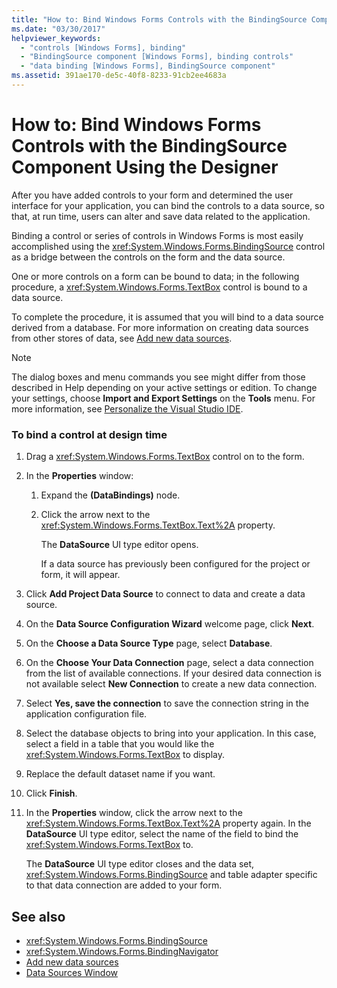 ```yaml
---
title: "How to: Bind Windows Forms Controls with the BindingSource Component Using the Designer"
ms.date: "03/30/2017"
helpviewer_keywords: 
  - "controls [Windows Forms], binding"
  - "BindingSource component [Windows Forms], binding controls"
  - "data binding [Windows Forms], BindingSource component"
ms.assetid: 391ae170-de5c-40f8-8233-91cb2ee4683a
---
```

# How to: Bind Windows Forms Controls with the BindingSource Component Using the Designer
After you have added controls to your form and determined the user interface for your application, you can bind the controls to a data source, so that, at run time, users can alter and save data related to the application.  
  
 Binding a control or series of controls in Windows Forms is most easily accomplished using the <xref:System.Windows.Forms.BindingSource> control as a bridge between the controls on the form and the data source.  
  
 One or more controls on a form can be bound to data; in the following procedure, a <xref:System.Windows.Forms.TextBox> control is bound to a data source.  
  
 To complete the procedure, it is assumed that you will bind to a data source derived from a database. For more information on creating data sources from other stores of data, see [Add new data sources](/visualstudio/data-tools/add-new-data-sources).  
  
> [!NOTE]
>  The dialog boxes and menu commands you see might differ from those described in Help depending on your active settings or edition. To change your settings, choose **Import and Export Settings** on the **Tools** menu. For more information, see [Personalize the Visual Studio IDE](/visualstudio/ide/personalizing-the-visual-studio-ide).  
  
### To bind a control at design time  
  
1.  Drag a <xref:System.Windows.Forms.TextBox> control on to the form.  
  
2.  In the **Properties** window:  
  
    1.  Expand the **(DataBindings)** node.  
  
    2.  Click the arrow next to the <xref:System.Windows.Forms.TextBox.Text%2A> property.  
  
         The **DataSource** UI type editor opens.  
  
         If a data source has previously been configured for the project or form, it will appear.  
  
3.  Click **Add Project Data Source** to connect to data and create a data source.  
  
4.  On the **Data Source Configuration Wizard** welcome page, click **Next**.  
  
5.  On the **Choose a Data Source Type** page, select **Database**.  
  
6.  On the **Choose Your Data Connection** page, select a data connection from the list of available connections. If your desired data connection is not available select **New Connection** to create a new data connection.  
  
7.  Select **Yes, save the connection** to save the connection string in the application configuration file.  
  
8.  Select the database objects to bring into your application. In this case, select a field in a table that you would like the <xref:System.Windows.Forms.TextBox> to display.  
  
9. Replace the default dataset name if you want.  
  
10. Click **Finish**.  
  
11. In the **Properties** window, click the arrow next to the <xref:System.Windows.Forms.TextBox.Text%2A> property again. In the **DataSource** UI type editor, select the name of the field to bind the <xref:System.Windows.Forms.TextBox> to.  
  
     The **DataSource** UI type editor closes and the data set, <xref:System.Windows.Forms.BindingSource> and table adapter specific to that data connection are added to your form.  
  
## See also

- <xref:System.Windows.Forms.BindingSource>
- <xref:System.Windows.Forms.BindingNavigator>
- [Add new data sources](/visualstudio/data-tools/add-new-data-sources)
- [Data Sources Window](https://docs.microsoft.com/previous-versions/visualstudio/visual-studio-2013/6ckyxa83(v=vs.120))